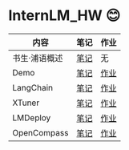 # InternLM_HW 😊
| 内容 | 笔记 | 作业 |
| ---- | -- | --|
|书生·浦语概述 |[笔记](hw1/readme.md) | 无 |
|Demo|[笔记](hw2/README.md)|[作业](hw2/homework/homework.md)|
|LangChain|[笔记](hw3/readme.md)|[作业](hw3/homework/homework.md)|
|XTuner|[笔记](hw4/readme.md)|[作业](hw4/homework/homework.md)|
|LMDeploy|[笔记](hw5/readme.md)|[作业](hw5/homework/homework.md)|
|OpenCompass|[笔记](hw6/readme.md)|[作业](hw6/homework/homework.md)|
